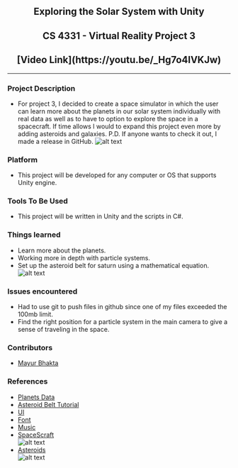 <h2 align="center">Exploring the Solar System with Unity</h2>
<h2 align="center">CS 4331 - Virtual Reality Project 3</h2>
<h2 align="center">[Video Link](https://youtu.be/_Hg7o4IVKJw)</h2>

***

### Project Description
- For project 3, I decided to create a space simulator in which the user can learn more about the planets in our solar system individually with real data as well as to have to option to explore the space in a spacecraft. If time allows I would to expand this project even more by adding asteroids and galaxies.
P.D. If anyone wants to check it out, I made a release in GitHub.
![alt text](https://imgur.com/W1xjx4I.png)

### Platform
  - This project will be developed for any computer or OS that supports Unity engine.

### Tools To Be Used
  - This project will be written in Unity and the scripts in C#.
  
### Things learned
  - Learn more about the planets.
  - Working more in depth with particle systems.
  - Set up the asteroid belt for saturn using a mathematical equation.
  ![alt text](https://imgur.com/EcrNSjH.png)
  
### Issues encountered
  - Had to use git to push files in github since one of my files exceeded the 100mb limit.
  - Find the right position for a particle system in the main camera to give a sense of traveling in the space.
  
### Contributors
  - [Mayur Bhakta](https://github.com/mBhakta95)

### References
  - [Planets Data](https://nssdc.gsfc.nasa.gov/planetary/factsheet/)
  - [Asteroid Belt Tutorial](https://www.youtube.com/watch?v=w422-JEQ8Og)
  - [UI](https://assetstore.unity.com/packages/essentials/unity-samples-ui-25468)
  - [Font](https://assetstore.unity.com/packages/2d/fonts/bubble-font-free-version-24987)
  - [Music](https://www.dl-sounds.com/royalty-free/category/atmospheric-meditation/space/)
  - [SpaceScraft](https://assetstore.unity.com/packages/3d/vehicles/space/sci-fi-scout-drone-54334)<br>
  ![alt text](https://imgur.com/rmnAA2p.png)
  - [Asteroids](https://assetstore.unity.com/packages/3d/environments/sci-fi/space-asteroids-96444)<br>
  ![alt text](https://imgur.com/RPrxFjK.png)
